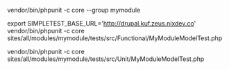 vendor/bin/phpunit -c core --group mymodule

export SIMPLETEST_BASE_URL='http://drupal.kuf.zeus.nixdev.co'
vendor/bin/phpunit -c core sites/all/modules/mymodule/tests/src/Functional/MyModuleModelTest.php

vendor/bin/phpunit -c core sites/all/modules/mymodule/tests/src/Unit/MyModuleModelTest.php